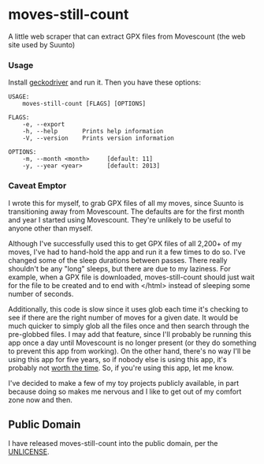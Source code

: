 # moves-still-count

A little web scraper that can extract GPX files from Movescount (the web
site used by Suunto)

### Usage

Install [geckodriver](https://github.com/mozilla/geckodriver) and run it.
Then you have these options:

```
USAGE:
    moves-still-count [FLAGS] [OPTIONS]

FLAGS:
    -e, --export     
    -h, --help       Prints help information
    -V, --version    Prints version information

OPTIONS:
    -m, --month <month>     [default: 11]
    -y, --year <year>       [default: 2013]
```

### Caveat Emptor
I wrote this for myself, to grab GPX files of all my moves, since Suunto
is transitioning away from Movescount.  The defaults are for the first month
and year I started using Movescount.  They're unlikely to be useful to anyone
other than myself.

Although I've successfully used this to get GPX files of all 2,200+ of
my moves, I've had to hand-hold the app and run it a few times to do
so.  I've changed some of the sleep durations between passes.  There
really shouldn't be any "long" sleeps, but there are due to my
laziness.  For example, when a GPX file is downloaded,
moves-still-count should just wait for the file to be created and to
end with &lt;/html> instead of sleeping some number of seconds.

Additionally, this code is slow since it uses glob each time it's
checking to see if there are the right number of moves for a given
date.  It would be much quicker to simply glob all the files once and
then search through the pre-globbed files.  I may add that feature,
since I'll probably be running this app once a day until Movescount is
no longer present (or they do something to prevent this app from
working).  On the other hand, there's no way I'll be using this app
for five years, so if nobody else is using this app, it's probably not
[worth the time](https://xkcd.com/1205/). So, if you're using this
app, let me know.

I've decided to make a few of my toy projects publicly available, in
part because doing so makes me nervous and I like to get out of my
comfort zone now and then.

## Public Domain

I have released moves-still-count into the public domain, per the
[UNLICENSE](UNLICENSE).
